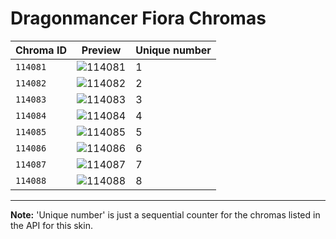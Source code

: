 # Dragonmancer Fiora Chromas

| Chroma ID | Preview | Unique number |
|---|---|---|
| `114081` | ![114081](https://raw.communitydragon.org/latest/plugins/rcp-be-lol-game-data/global/default/v1/champion-chroma-images/114/114081.png) | 1 |
| `114082` | ![114082](https://raw.communitydragon.org/latest/plugins/rcp-be-lol-game-data/global/default/v1/champion-chroma-images/114/114082.png) | 2 |
| `114083` | ![114083](https://raw.communitydragon.org/latest/plugins/rcp-be-lol-game-data/global/default/v1/champion-chroma-images/114/114083.png) | 3 |
| `114084` | ![114084](https://raw.communitydragon.org/latest/plugins/rcp-be-lol-game-data/global/default/v1/champion-chroma-images/114/114084.png) | 4 |
| `114085` | ![114085](https://raw.communitydragon.org/latest/plugins/rcp-be-lol-game-data/global/default/v1/champion-chroma-images/114/114085.png) | 5 |
| `114086` | ![114086](https://raw.communitydragon.org/latest/plugins/rcp-be-lol-game-data/global/default/v1/champion-chroma-images/114/114086.png) | 6 |
| `114087` | ![114087](https://raw.communitydragon.org/latest/plugins/rcp-be-lol-game-data/global/default/v1/champion-chroma-images/114/114087.png) | 7 |
| `114088` | ![114088](https://raw.communitydragon.org/latest/plugins/rcp-be-lol-game-data/global/default/v1/champion-chroma-images/114/114088.png) | 8 |

---

**Note:** 'Unique number' is just a sequential counter for the chromas listed in the API for this skin.